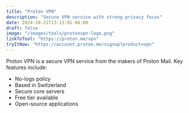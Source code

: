 ```yaml
---
title: "Proton VPN"
description: "Secure VPN service with strong privacy focus"
date: 2024-10-21T13:13:01-04:00
draft: false
image: "/images/tools/protonvpn-logo.png"
linkToTool: "https://proton.me/vpn"
tryItNow: "https://account.proton.me/signup?product=vpn"
---
```


Proton VPN is a secure VPN service from the makers of Proton Mail. Key features include:
- No-logs policy
- Based in Switzerland
- Secure core servers
- Free tier available
- Open-source applications
